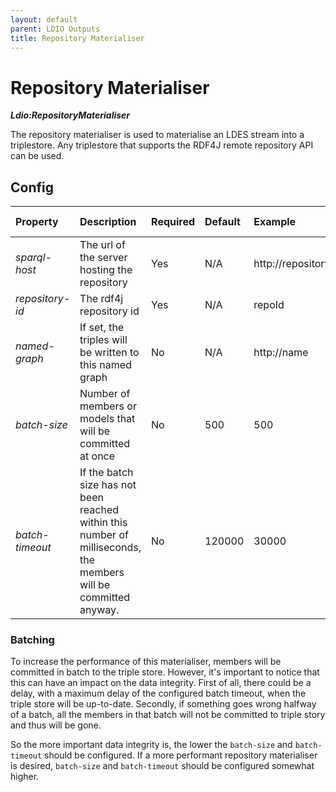 ```yaml
---
layout: default
parent: LDIO Outputs
title: Repository Materialiser
---
```


# Repository Materialiser

***Ldio:RepositoryMaterialiser***

The repository materialiser is used to materialise an LDES stream into a triplestore.
Any triplestore that supports the RDF4J remote repository API can be used.

## Config

| Property        | Description                                                                                                      | Required | Default | Example                 | Supported values |
|:----------------|:-----------------------------------------------------------------------------------------------------------------|:---------|:--------|:------------------------|:-----------------|
| _sparql-host_   | The url of the server hosting the repository                                                                     | Yes      | N/A     | http://repositoryServer | URL              |
| _repository-id_ | The rdf4j repository id                                                                                          | Yes      | N/A     | repoId                  | String           |
| _named-graph_   | If set, the triples will be written to this named graph                                                          | No       | N/A     | http://name             | Any valid IRI    |
| _batch-size_    | Number of members or models that will be committed at once                                                       | No       | 500     | 500                     | Integer          |
| _batch-timeout_ | If the batch size has not been reached within this number of milliseconds, the members will be committed anyway. | No       | 120000  | 30000                   | Integer          |

### Batching

To increase the performance of this materialiser, members will be committed in batch to the triple store. However, it's
important to notice that this can have an impact on the data integrity. First of all, there could be a delay, with a
maximum delay of the configured batch timeout, when the triple store will be up-to-date. Secondly, if something goes
wrong halfway of a batch, all the members in that batch will not be committed to triple story and thus will be gone.

So the more important data integrity is, the lower the `batch-size` and `batch-timeout` should be configured. If a more
performant repository materialiser is desired, `batch-size` and `batch-timeout` should be configured somewhat higher. 
